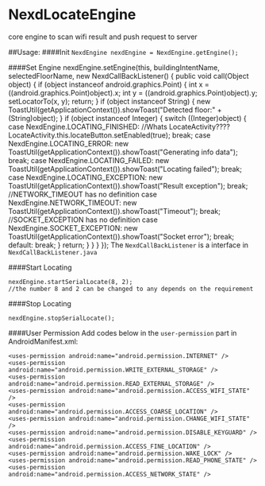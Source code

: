 NexdLocateEngine
================

core engine to scan wifi result and push request to server

##Usage:
####Init
`NexdEngine nexdEngine = NexdEngine.getEngine();`

####Set Engine
	nexdEngine.setEngine(this, buildingIntentName, selectedFloorName, new NexdCallBackListener() {
		public void call(Object object) {
								if (object instanceof android.graphics.Point) {
									int x = ((android.graphics.Point)object).x;
									int y = ((android.graphics.Point)object).y;
									setLocatorTo(x, y);
								return;
								}
								if (object instanceof String) {
								new ToastUtil(getApplicationContext()).showToast("Detected floor:" + (String)object);
								}
								if (object instanceof Integer) {
									switch ((Integer)object) {
									case NexdEngine.LOCATING_FINISHED:
										//Whats LocateActivity????
										LocateActivity.this.locateButton.setEnabled(true);
										break;
									case NexdEngine.LOCATING_ERROR:
										new ToastUtil(getApplicationContext()).showToast("Generating info data");
										break;
									case NexdEngine.LOCATING_FAILED:
										new ToastUtil(getApplicationContext()).showToast("Locating failed");
										break;
									case NexdEngine.LOCATING_EXCEPTION:
										new ToastUtil(getApplicationContext()).showToast("Result exception");
										break;
									//NETWORK_TIMEOUT has no definition
									case NexdEngine.NETWORK_TIMEOUT:
										new ToastUtil(getApplicationContext()).showToast("Timeout");
										break;
									//SOCKET_EXCEPTION has no definition
									case NexdEngine.SOCKET_EXCEPTION:
										new ToastUtil(getApplicationContext()).showToast("Socket error");
										break;
									default:
										break;
									}
									return;
								}
							}
		}
	});
The `NexdCallBackListener` is a interface in `NexdCallBackListener.java`

####Start Locating
	
	nexdEngine.startSerialLocate(8, 2);	
	//the number 8 and 2 can be changed to any depends on the requirement
	
####Stop Locating
	
	nexdEngine.stopSerialLocate();
	
####User Permission
Add codes below in the `user-permission` part in AndroidManifest.xml:

	<uses-permission android:name="android.permission.INTERNET" />
    <uses-permission android:name="android.permission.WRITE_EXTERNAL_STORAGE" />
    <uses-permission android:name="android.permission.READ_EXTERNAL_STORAGE" />
    <uses-permission android:name="android.permission.ACCESS_WIFI_STATE" />
    <uses-permission android:name="android.permission.ACCESS_COARSE_LOCATION" />
    <uses-permission android:name="android.permission.CHANGE_WIFI_STATE" />
    <uses-permission android:name="android.permission.DISABLE_KEYGUARD" />
    <uses-permission android:name="android.permission.ACCESS_FINE_LOCATION" />
    <uses-permission android:name="android.permission.WAKE_LOCK" />
	<uses-permission android:name="android.permission.READ_PHONE_STATE" />
    <uses-permission android:name="android.permission.ACCESS_NETWORK_STATE" />  
